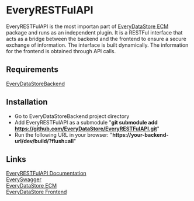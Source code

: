 # EveryRESTFulAPI #

EveryRESTFulAPI is the most importan part of [EveryDataStore ECM](https://everydatastore.org) package and runs as an independent plugin. It is a RESTFul interface that acts as a bridge between the backend and the frontend to ensure a secure exchange of information. The interface is built dynamically. The information for the frontend is obtained through API calls.


## Requirements ##
[EveryDataStoreBackend](https://github.com/EveryDataStore/EveryDataStoreBackend)<br/>


## Installation ##
- Go to EveryDataStoreBackend project directory
- Add EveryRESTFulAPI as a submodule "**git submodule add https://github.com/EveryDataStore/EveryRESTFulAPI.git**"
- Run the following URL in your browser: "**https://your-backend-url/dev/build/?flush=all**"


## Links ##
[EveryRESTFulAPI Documentation](https://everydatastore.org/en/apps/everyrestfulap)<br/> 
[EverySwagger](https://github.com/EveryDataStore/EveryRESTFulAPI.git)<br/> 
[EveryDataStore ECM](https://github.com/EveryDataStore/EveryDataStoreECM)<br/> 
[EveryDataStore Frontend](https://github.com/EveryDataStore/EveryDataStoreFrontend)<br/>


